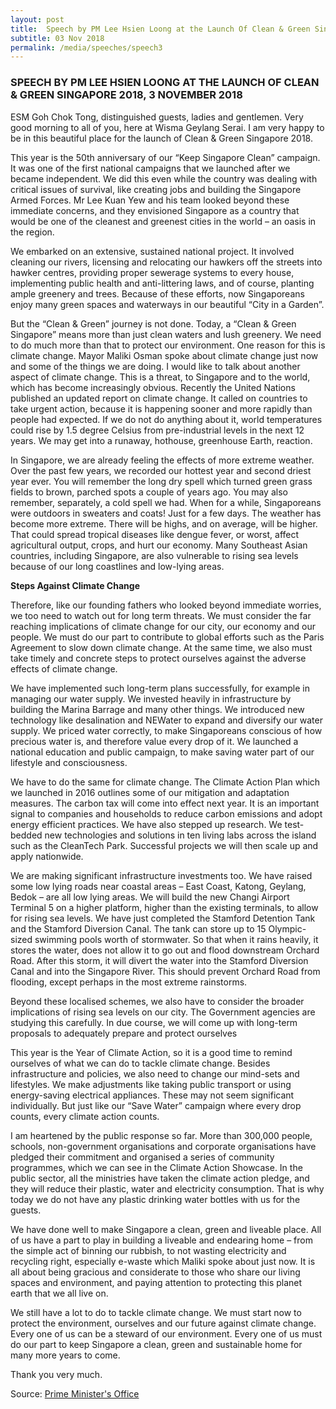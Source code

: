```yaml
---
layout: post
title:  Speech by PM Lee Hsien Loong at the Launch Of Clean & Green Singapore 2018, 3 November 2018
subtitle: 03 Nov 2018
permalink: /media/speeches/speech3
---
```


### SPEECH BY PM LEE HSIEN LOONG AT THE LAUNCH OF CLEAN & GREEN SINGAPORE 2018, 3 NOVEMBER 2018

ESM Goh Chok Tong, distinguished guests, ladies and gentlemen. Very good morning to all of you, here at Wisma Geylang Serai. I am very happy to be in this beautiful place for the launch of Clean & Green Singapore 2018.

This year is the 50th anniversary of our “Keep Singapore Clean” campaign. It was one of the first national campaigns that we launched after we became independent. We did this even while the country was dealing with critical issues of survival, like creating jobs and building the Singapore Armed Forces. Mr Lee Kuan Yew and his team looked beyond these immediate concerns, and they envisioned Singapore as a country that would be one of the cleanest and greenest cities in the world – an oasis in the region.

We embarked on an extensive, sustained national project. It involved cleaning our rivers, licensing and relocating our hawkers off the streets into hawker centres, providing proper sewerage systems to every house, implementing public health and anti-littering laws, and of course, planting ample greenery and trees. Because of these efforts, now Singaporeans enjoy many green spaces and waterways in our beautiful “City in a Garden”.

But the “Clean & Green” journey is not done. Today, a “Clean & Green Singapore” means more than just clean waters and lush greenery. We need to do much more than that to protect our environment. One reason for this is climate change. Mayor Maliki Osman spoke about climate change just now and some of the things we are doing. I would like to talk about another aspect of climate change. This is a threat, to Singapore and to the world, which has become increasingly obvious. Recently the United Nations published an updated report on climate change. It called on countries to take urgent action, because it is happening sooner and more rapidly than people had expected. If we do not do anything about it, world temperatures could rise by 1.5 degree Celsius from pre-industrial levels in the next 12 years. We may get into a runaway, hothouse, greenhouse Earth, reaction.

In Singapore, we are already feeling the effects of more extreme weather. Over the past few years, we recorded our hottest year and second driest year ever. You will remember the long dry spell which turned green grass fields to brown, parched spots a couple of years ago. You may also remember, separately, a cold spell we had. When for a while, Singaporeans were outdoors in sweaters and coats! Just for a few days. The weather has become more extreme. There will be highs, and on average, will be higher. That could spread tropical diseases like dengue fever, or worst, affect agricultural output, crops, and hurt our economy. Many Southeast Asian countries, including Singapore, are also vulnerable to rising sea levels because of our long coastlines and low-lying areas.

**Steps Against Climate Change**

Therefore, like our founding fathers who looked beyond immediate worries, we too need to watch out for long term threats. We must consider the far reaching implications of climate change for our city, our economy and our people. We must do our part to contribute to global efforts such as the Paris Agreement to slow down climate change. At the same time, we also must take timely and concrete steps to protect ourselves against the adverse effects of climate change.

We have implemented such long-term plans successfully, for example in managing our water supply. We invested heavily in infrastructure by building the Marina Barrage and many other things. We introduced new technology like desalination and NEWater to expand and diversify our water supply. We priced water correctly, to make Singaporeans conscious of how precious water is, and therefore value every drop of it. We launched a national education and public campaign, to make saving water part of our lifestyle and consciousness.

We have to do the same for climate change. The Climate Action Plan which we launched in 2016 outlines some of our mitigation and adaptation measures. The carbon tax will come into effect next year. It is an important signal to companies and households to reduce carbon emissions and adopt energy efficient practices. We have also stepped up research. We test-bedded new technologies and solutions in ten living labs across the island such as the CleanTech Park. Successful projects we will then scale up and apply nationwide.

We are making significant infrastructure investments too. We have raised some low lying roads near coastal areas – East Coast, Katong, Geylang, Bedok – are all low lying areas. We will build the new Changi Airport Terminal 5 on a higher platform, higher than the existing terminals, to allow for rising sea levels. We have just completed the Stamford Detention Tank and the Stamford Diversion Canal. The tank can store up to 15 Olympic-sized swimming pools worth of stormwater. So that when it rains heavily, it stores the water, does not allow it to go out and flood downstream Orchard Road. After this storm, it will divert the water into the Stamford Diversion Canal and into the Singapore River. This should prevent Orchard Road from flooding, except perhaps in the most extreme rainstorms.

Beyond these localised schemes, we also have to consider the broader implications of rising sea levels on our city. The Government agencies are studying this carefully. In due course, we will come up with long-term proposals to adequately prepare and protect ourselves

This year is the Year of Climate Action, so it is a good time to remind ourselves of what we can do to tackle climate change. Besides infrastructure and policies, we also need to change our mind-sets and lifestyles. We make adjustments like taking public transport or using energy-saving electrical appliances. These may not seem significant individually. But just like our “Save Water” campaign where every drop counts, every climate action counts.

I am heartened by the public response so far. More than 300,000 people, schools, non-government organisations and corporate organisations have pledged their commitment and organised a series of community programmes, which we can see in the Climate Action Showcase. In the public sector, all the ministries have taken the climate action pledge, and they will reduce their plastic, water and electricity consumption. That is why today we do not have any plastic drinking water bottles with us for the guests.

We have done well to make Singapore a clean, green and liveable place. All of us have a part to play in building a liveable and endearing home – from the simple act of binning our rubbish, to not wasting electricity and recycling right, especially e-waste which Maliki spoke about just now. It is all about being gracious and considerate to those who share our living spaces and environment, and paying attention to protecting this planet earth that we all live on.

We still have a lot to do to tackle climate change. We must start now to protect the environment, ourselves and our future against climate change. Every one of us can be a steward of our environment. Every one of us must do our part to keep Singapore a clean, green and sustainable home for many more years to come.

 
Thank you very much.

Source: [<a href="https://www.pmo.gov.sg/newsroom/dpm-tharman-singapore-apex-corporate-sustainability-awards-gala-dinner" target="_blank">Prime Minister's Office</a>](https://www.pmo.gov.sg/newsroom/dpm-tharman-singapore-apex-corporate-sustainability-awards-gala-dinner)